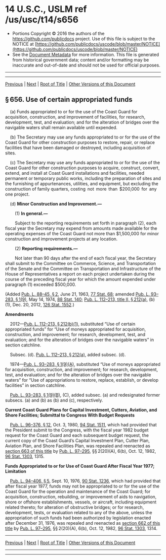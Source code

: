 ---
---

# 14 U.S.C., USLM ref /us/usc/t14/s656

* Portions Copyright © 2016 the authors of the https://github.com/publicdocs project.
  Use of this file is subject to the NOTICE at [https://github.com/publicdocs/uscode/blob/master/NOTICE](https://github.com/publicdocs/uscode/blob/master/NOTICE)
* See the [Document Metadata](././../../../../..//README.md) for more information.
  This file is generated from historical government data; content and/or formatting may be inaccurate and out-of-date and should not be used for official purposes.

----------
----------

[Previous](./../../../../..//us/usc/t14/ptI/ch17/m__us_usc_t14_s655.md) | [Next](./../../../../..//us/usc/t14/ptI/ch17/m__us_usc_t14_s657.md) | [Root of Title](./../../../../../) | [Other Versions of this Document](https://publicdocs.github.io/go/links?ns=uslm&ref=%2Fus%2Fusc%2Ft14%2Fs656)

## § 656. Use of certain appropriated funds

    (a) Funds appropriated to or for the use of the Coast Guard for acquisition, construction, and improvement of facilities, for research, development, test, and evaluation; and for the alteration of bridges over the navigable waters shall remain available until expended.

    (b) The Secretary may use any funds appropriated to or for the use of the Coast Guard for other construction purposes to restore, repair, or replace facilities that have been damaged or destroyed, including acquisition of sites.

    (c) The Secretary may use any funds appropriated to or for the use of the Coast Guard for other construction purposes to acquire, construct, convert, extend, and install at Coast Guard installations and facilities, needed permanent or temporary public works, including the preparation of sites and the furnishing of appurtenances, utilities, and equipment, but excluding the construction of family quarters, costing  not  more  than  $200,000  for  any  one project.

    (d) __Minor Construction and Improvement.—__ 

        (1) __In general.—__ 

        Subject to the reporting requirements set forth in paragraph (2), each fiscal year the Secretary may expend from amounts made available for the operating expenses of the Coast Guard not more than $1,500,000 for minor construction and improvement projects at any location.

        (2) __Reporting requirements.—__ 

        Not later than 90 days after the end of each fiscal year, the Secretary shall submit to the Committee on Commerce, Science, and Transportation of the Senate and the Committee on Transportation and Infrastructure of the House of Representatives a report on each project undertaken during the course of the preceding fiscal year for which the amount expended under paragraph (1) exceeded $500,000.

(Added [Pub. L. 88–45, § 2][/us/pl/88/45/s2], June 21, 1963, [77 Stat. 68][/us/stat/77/68]; amended [Pub. L. 93–283, § 1(9)][/us/pl/93/283/s1/9], May 14, 1974, [88 Stat. 140][/us/stat/88/140]; [Pub. L. 112–213, title II, § 212(a)][/us/pl/112/213/s212/a], (b)(1), Dec. 20, 2012, [126 Stat. 1552][/us/stat/126/1552].)

 __Amendments__ 

    2012—[Pub. L. 112–213, § 212(b)(1)][/us/pl/112/213/s212/b/1], substituted “Use of certain appropriated funds” for “Use of moneys appropriated for acquisition, construction, and improvement; for research, development, test, and evaluation; and for the alteration of bridges over the navigable waters” in section catchline.

    Subsec. (d). [Pub. L. 112–213, § 212(a)][/us/pl/112/213/s212/a], added subsec. (d).

    1974—[Pub. L. 93–283, § 1(9)(A)][/us/pl/93/283/s1/9/A], substituted “Use of moneys appropriated for acquisition, construction, and improvement; for research, development, test, and evaluation; and for the alteration of bridges over the navigable waters” for “Use of appropriations to restore, replace, establish, or develop facilities” in section catchline.

    [Pub. L. 93–283, § 1(9)(B)][/us/pl/93/283/s1/9/B], (C), added subsec. (a) and redesignated former subsecs. (a) and (b) as (b) and (c), respectively.

 __Current Coast Guard Plans for Capital Investment, Cutters, Aviation, and Shore Facilities; Submittal to Congress With Budget Requests__ 

    [Pub. L. 96–376, § 12][/us/pl/96/376/s12], Oct. 3, 1980, [94 Stat. 1511][/us/stat/94/1511], which had provided that the President submit to the Congress, with the fiscal year 1982 budget request for the Coast Guard and each subsequent budget request, the current copy of the Coast Guard’s Capital Investment Plan, Cutter Plan, Aviation Plan, and Shore Facilities Plan, was repealed and reenacted as [section 663 of this title][/us/usc/t14/s663] by [Pub. L. 97–295][/us/pl/97/295], §§ 2(20)(A), 6(b), Oct. 12, 1982, [96 Stat. 1303][/us/stat/96/1303], 1315.

 __Funds Appropriated to or for Use of Coast Guard After Fiscal Year 1977; Limitation__ 

    [Pub. L. 94–406, § 5][/us/pl/94/406/s5], Sept. 10, 1976, [90 Stat. 1236][/us/stat/90/1236], which had provided that after fiscal year 1977, funds may not be appropriated to or for the use of the Coast Guard for the operation and maintenance of the Coast Guard; for acquisition, construction, rebuilding, or improvement of aids to navigation, shore or offshore establishments, vessels, or aircraft, including equipment related thereto; for alteration of obstructive bridges; or for research, development, tests, or evaluation related to any of the above, unless the appropriation of such funds had been authorized by legislation enacted after December 31, 1976, was repealed and reenacted as [section 662 of this title][/us/usc/t14/s662] by [Pub. L. 97–295][/us/pl/97/295], §§ 2(20)(A), 6(b), Oct. 12, 1982, [96 Stat. 1303][/us/stat/96/1303], 1314.

----------

[Previous](./../../../../..//us/usc/t14/ptI/ch17/m__us_usc_t14_s655.md) | [Next](./../../../../..//us/usc/t14/ptI/ch17/m__us_usc_t14_s657.md) | [Root of Title](./../../../../../) | [Other Versions of this Document](https://publicdocs.github.io/go/links?ns=uslm&ref=%2Fus%2Fusc%2Ft14%2Fs656)

----------
----------

[/us/pl/88/45/s2]: https://publicdocs.github.io/go/links?ns=uslm&ref=%2Fus%2Fpl%2F88%2F45%2Fs2
[/us/stat/77/68]: https://publicdocs.github.io/go/links?ns=uslm&ref=%2Fus%2Fstat%2F77%2F68
[/us/pl/93/283/s1/9]: https://publicdocs.github.io/go/links?ns=uslm&ref=%2Fus%2Fpl%2F93%2F283%2Fs1%2F9
[/us/stat/88/140]: https://publicdocs.github.io/go/links?ns=uslm&ref=%2Fus%2Fstat%2F88%2F140
[/us/pl/112/213/s212/a]: https://publicdocs.github.io/go/links?ns=uslm&ref=%2Fus%2Fpl%2F112%2F213%2Fs212%2Fa
[/us/stat/126/1552]: https://publicdocs.github.io/go/links?ns=uslm&ref=%2Fus%2Fstat%2F126%2F1552
[/us/pl/112/213/s212/b/1]: https://publicdocs.github.io/go/links?ns=uslm&ref=%2Fus%2Fpl%2F112%2F213%2Fs212%2Fb%2F1
[/us/pl/112/213/s212/a]: https://publicdocs.github.io/go/links?ns=uslm&ref=%2Fus%2Fpl%2F112%2F213%2Fs212%2Fa
[/us/pl/93/283/s1/9/A]: https://publicdocs.github.io/go/links?ns=uslm&ref=%2Fus%2Fpl%2F93%2F283%2Fs1%2F9%2FA
[/us/pl/93/283/s1/9/B]: https://publicdocs.github.io/go/links?ns=uslm&ref=%2Fus%2Fpl%2F93%2F283%2Fs1%2F9%2FB
[/us/pl/96/376/s12]: https://publicdocs.github.io/go/links?ns=uslm&ref=%2Fus%2Fpl%2F96%2F376%2Fs12
[/us/stat/94/1511]: https://publicdocs.github.io/go/links?ns=uslm&ref=%2Fus%2Fstat%2F94%2F1511
[/us/usc/t14/s663]: https://publicdocs.github.io/go/links?ns=uslm&ref=%2Fus%2Fusc%2Ft14%2Fs663
[/us/pl/97/295]: https://publicdocs.github.io/go/links?ns=uslm&ref=%2Fus%2Fpl%2F97%2F295
[/us/stat/96/1303]: https://publicdocs.github.io/go/links?ns=uslm&ref=%2Fus%2Fstat%2F96%2F1303
[/us/pl/94/406/s5]: https://publicdocs.github.io/go/links?ns=uslm&ref=%2Fus%2Fpl%2F94%2F406%2Fs5
[/us/stat/90/1236]: https://publicdocs.github.io/go/links?ns=uslm&ref=%2Fus%2Fstat%2F90%2F1236
[/us/usc/t14/s662]: https://publicdocs.github.io/go/links?ns=uslm&ref=%2Fus%2Fusc%2Ft14%2Fs662
[/us/pl/97/295]: https://publicdocs.github.io/go/links?ns=uslm&ref=%2Fus%2Fpl%2F97%2F295
[/us/stat/96/1303]: https://publicdocs.github.io/go/links?ns=uslm&ref=%2Fus%2Fstat%2F96%2F1303


